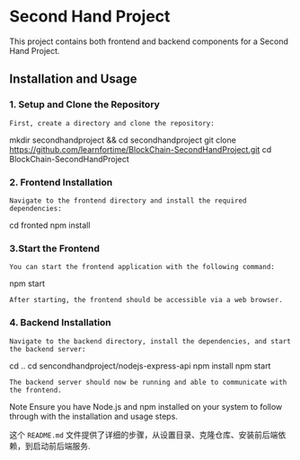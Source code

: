 # Second Hand Project

This project contains both frontend and backend components for a Second Hand Project.

## Installation and Usage

### 1. Setup and Clone the Repository
```First, create a directory and clone the repository:```

mkdir secondhandproject && cd secondhandproject
git clone https://github.com/learnfortime/BlockChain-SecondHandProject.git
cd BlockChain-SecondHandProject
### 2. Frontend Installation
```Navigate to the frontend directory and install the required dependencies:```

cd fronted
npm install
### 3.Start the Frontend
```You can start the frontend application with the following command:```

npm start

```After starting, the frontend should be accessible via a web browser.```

### 4. Backend Installation
```Navigate to the backend directory, install the dependencies, and start the backend server:```

cd ..
cd sencondhandproject/nodejs-express-api
npm install
npm start

```The backend server should now be running and able to communicate with the frontend.```

Note
Ensure you have Node.js and npm installed on your system to follow through with the installation and usage steps.


这个 `README.md` 文件提供了详细的步骤，从设置目录、克隆仓库、安装前后端依赖，到启动前后端服务.
